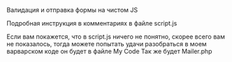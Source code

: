 Валидация и отправка формы на чистом JS

Подробная инструкция в комментариях в файле script.js

Если вам покажется, что в script.js ничего не понятно, скорее всего вам не показалось, тогда можете попытать удачи разобраться в моем варварском коде он будет в файле
My Code
Так же будет Mailer.php
